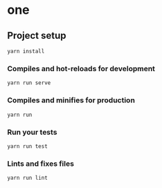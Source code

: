 # one

## Project setup
```
yarn install
```

### Compiles and hot-reloads for development
```
yarn run serve
```

### Compiles and minifies for production
```
yarn run  
```

### Run your tests
```
yarn run test
```

### Lints and fixes files
```
yarn run lint
```
